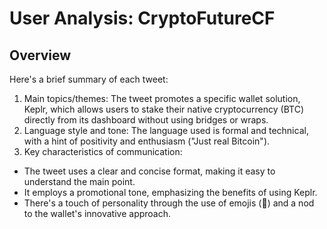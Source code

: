 # User Analysis: CryptoFutureCF

## Overview

Here's a brief summary of each tweet:

1. Main topics/themes: The tweet promotes a specific wallet solution, Keplr, which allows users to stake their native cryptocurrency (BTC) directly from its dashboard without using bridges or wraps.
2. Language style and tone: The language used is formal and technical, with a hint of positivity and enthusiasm ("Just real Bitcoin").
3. Key characteristics of communication:
* The tweet uses a clear and concise format, making it easy to understand the main point.
* It employs a promotional tone, emphasizing the benefits of using Keplr.
* There's a touch of personality through the use of emojis (🧡) and a nod to the wallet's innovative approach.